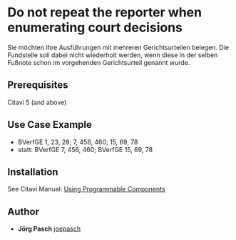 # Do not repeat the reporter when enumerating court decisions
Sie möchten Ihre Ausführungen mit mehreren Gerichtsurteilen belegen. Die Fundstelle soll dabei nicht wiederholt werden, wenn diese in der selben Fußnote schon im vorgehenden Gerichtsurteil genannt wurde. 

## Prerequisites
Citavi 5 (and above)

## Use Case Example 
- BVerfGE 1, 23, 28; 7, 456, 460; 15, 69, 78
- statt: BVerfGE 7, 456, 460; BVerfGE 15, 69, 78
 
## Installation
See Citavi Manual: [Using Programmable Components](https://www.citavi.com/programmable_components)

## Author
* **Jörg Pasch** [joepasch](https://github.com/joepasch)
